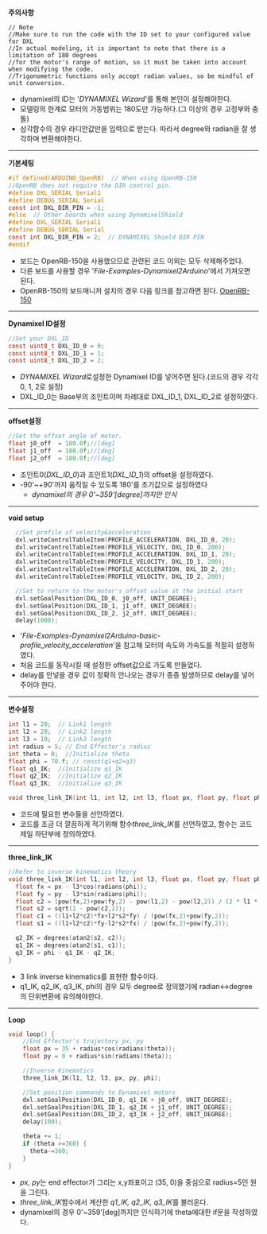 **주의사항**
```
// Note
//Make sure to run the code with the ID set to your configured value for DXL
//In actual modeling, it is important to note that there is a limitation of 180 degrees
//for the motor's range of motion, so it must be taken into account when modifying the code.
//Trigonometric functions only accept radian values, so be mindful of unit conversion.
```
- dynamixel의 ID는 '*DYNAMIXEL Wizard*'를 통해 본인이 설정해야한다.
- 모델링의 한계로 모터의 가동범위는 180도만 가능하다.(그 이상의 경우 고정부와 충돌)
- 삼각함수의 경우 라디안값만을 입력으로 받는다. 따라서 degree와 radian을 잘 생각하며 변환해야한다.

---
**기본세팅**
```c
#if defined(ARDUINO_OpenRB)  // When using OpenRB-150
//OpenRB does not require the DIR control pin.
#define DXL_SERIAL Serial1
#define DEBUG_SERIAL Serial
const int DXL_DIR_PIN = -1;
#else  // Other boards when using DynamixelShield
#define DXL_SERIAL Serial1
#define DEBUG_SERIAL Serial
const int DXL_DIR_PIN = 2;  // DYNAMIXEL Shield DIR PIN
#endif
```
- 보드는 OpenRB-150을 사용했으므로 관련된 코드 이외는 모두 삭제해주었다.
- 다른 보드를 사용할 경우 '*File-Examples-Dynamixel2Arduino*'에서 가져오면 된다.
- OpenRB-150의 보드매니저 설치의 경우 다음 링크를 참고하면 된다.
[OpenRB-150](https://emanual.robotis.com/docs/kr/parts/controller/openrb-150/#%EC%95%84%EB%91%90%EC%9D%B4%EB%85%B8-ide-%EC%84%A4%EC%B9%98)
---
**Dynamixel ID설정**
```c
//Set your DXL_ID
const uint8_t DXL_ID_0 = 0;
const uint8_t DXL_ID_1 = 1;
const uint8_t DXL_ID_2 = 2;
```
- *DYNAMIXEL Wizard*로설정한 Dynamixel ID를 넣어주면 된다.(코드의 경우 각각 0, 1, 2로 설정)
- DXL_ID_0는 Base부의 조인트이며 차례대로 DXL_ID_1, DXL_ID_2로 설정하였다.
---
**offset설정**
```c
//Set the offset angle of motor.
float j0_off  = 180.0f;//[deg]
float j1_off  = 180.0f;//[deg]
float j2_off  = 180.0f;//[deg]
```
- 조인트0(*DXL_ID_0*)과 조인트1(*DXL_ID_1*)의 offset을 설정하였다.
- -90'~+90'까지 움직일 수 있도록 180'를 초기값으로 설정하였다
  - *dynamixel의 경우 0'~359'[degree]까지만 인식*
---
**void setup**
```c
  //Set profile of velocity&acceleration
  dxl.writeControlTableItem(PROFILE_ACCELERATION, DXL_ID_0, 20);
  dxl.writeControlTableItem(PROFILE_VELOCITY, DXL_ID_0, 200);
  dxl.writeControlTableItem(PROFILE_ACCELERATION, DXL_ID_1, 20);
  dxl.writeControlTableItem(PROFILE_VELOCITY, DXL_ID_1, 200);
  dxl.writeControlTableItem(PROFILE_ACCELERATION, DXL_ID_2, 20);
  dxl.writeControlTableItem(PROFILE_VELOCITY, DXL_ID_2, 200);

  //Set to return to the motor's offset value at the initial start
  dxl.setGoalPosition(DXL_ID_0, j0_off, UNIT_DEGREE);
  dxl.setGoalPosition(DXL_ID_1, j1_off, UNIT_DEGREE);
  dxl.setGoalPosition(DXL_ID_2, j2_off, UNIT_DEGREE);
  delay(1000);
```
- '*File-Examples-Dynamixel2Arduino-basic-profile_velocity_acceleration*'을 참고해 모터의 속도와 가속도를 적절히 설정하였다.
- 처음 코드를 동작시킬 때 설정한 offset값으로 가도록 만들었다.
- delay를 안넣을 경우 값이 정확히 안나오는 경우가 종종 발생하므로 delay를 넣어주어야 한다.
---
**변수설정**
```c
int l1 = 20;  // Link1 length
int l2 = 20;  // Link2 length
int l3 = 10;  // Link3 length
int radius = 5; // End Effector's radius
int theta = 0;  //Initialize theta
float phi = 70.f; // const(q1+q2+q3)
float q1_IK;  //Initialize q1_IK
float q2_IK;  //Initialize q2_IK
float q3_IK;  //Initialize q3_IK

void three_link_IK(int l1, int l2, int l3, float px, float py, float phi);
```
- 코드에 필요한 변수들을 선언하였다.
- 코드를 조금 더 깔끔하게 적기위해 함수*three_link_IK*를 선언하였고, 함수는 코드 제일 하단부에 정의하였다.
---
**three_link_IK**
```c
//Refer to inverse kinematics theory
void three_link_IK(int l1, int l2, int l3, float px, float py, float phi) {
  float fx = px - l3*cos(radians(phi));
  float fy = py - l3*sin(radians(phi));
  float c2 = (pow(fx,2)+pow(fy,2) - pow(l1,2) - pow(l2,2)) / (2 * l1 * l2);
  float s2 = sqrt(1 - pow(c2,2));
  float c1 = ((l1+l2*c2)*fx+l2*s2*fy) / (pow(fx,2)+pow(fy,2));
  float s1 = ((l1+l2*c2)*fy-l2*s2*fx) / (pow(fx,2)+pow(fy,2));

  q2_IK = degrees(atan2(s2, c2));
  q1_IK = degrees(atan2(s1, c1));
  q3_IK = phi - q1_IK - q2_IK;
}
```
- 3 link inverse kinematics를 표현한 함수이다.
- q1_IK, q2_IK, q3_IK, phi의 경우 모두 degree로 정의했기에 radian<->degree의 단위변환에 유의해야한다.
---
**Loop**
```c
void loop() {
    //End Effector's trajectory px, py
    float px = 35 + radius*cos(radians(theta));
    float py = 0 + radius*sin(radians(theta));

    //Inverse Kinematics
    three_link_IK(l1, l2, l3, px, py, phi);

    //Set position commands to Dynamixel motors
    dxl.setGoalPosition(DXL_ID_0, q1_IK + j0_off, UNIT_DEGREE);
    dxl.setGoalPosition(DXL_ID_1, q2_IK + j1_off, UNIT_DEGREE);
    dxl.setGoalPosition(DXL_ID_2, q3_IK + j2_off, UNIT_DEGREE);
    delay(100);

    theta += 1;
    if (theta >=360) {
      theta-=360;
    }
}
```
- *px, py*는 end effector가 그리는 x,y좌표이고 (35, 0)을 중심으로 radius=5인 원을 그린다.
- *three_link_IK*함수에서 계산한 *q1_IK, q2_IK, q3_IK*를 불러온다.
- dynamixel의 경우 0'~359'[deg]까지만 인식하기에 theta에대한 if문을 작성하였다.
